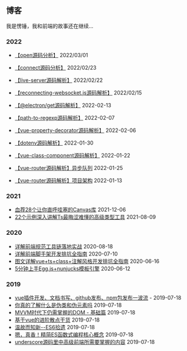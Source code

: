 ## 博客
我是愣锤，我和前端的故事还在继续...

### 2022

- [【open源码分析】](./blogs/2022/open源码分析.md) 2022/03/01

- [【connect源码分析】](./blogs/2022/connect源码分析.md) 2022/02/23

- [【live-server源码解析】](./blogs/2022/live-server源码解析.md) 2022/02/22

- [【reconnecting-websocket.js源码解析】](./blogs/2022/reconnecting-websocket源码分析.md) 2022/02/15

- [【@electron/get源码解析】](./blogs/2022/electron-get.md) 2022-02-13

- [【path-to-regexp源码解析】](./blogs/2022/path-to-regexp源码解析.md) 2022-02-07

- [【vue-property-decorator源码解析】](./blogs/2022/vue-property-decorator源码解析.md) 2022-02-06

- [【dotenv源码解析】](./blogs/2022/dot-env源码分析.md) 2022-01-30

- [【vue-class-component源码解析】](./blogs/2022/vue-router-v3-01.md) 2022-01-22

- [【vue-router源码解析】异步队列](./blogs/2022/vue-router-v3-02.md) 2022-01-25

- [【vue-router源码解析】项目架构](./blogs/2022/vue-router-v3-01.md) 2022-01-13

### 2021

- [血荐28个让你直呼哇塞的Canvas库](./blogs/血荐28个让你直呼哇塞的Canvas库.md) 2021-12-06
- [22个示例深入讲解Ts最晦涩难懂的高级类型工具](./blogs/22个示例深入讲解Ts最晦涩难懂的高级类型工具.md) 2021-08-09

### 2020

- [详解前端规范工具链落地实战](./blogs/详解前端规范工具链落地实战.md) 2020-08-18
- [详解前端脚手架开发排坑全指南](./blogs/详解前端规范工具链落地实战.md) 2020-07-10
- [图文详解vue+ts+class+注解风格开发排坑全指南](./blogs/图文详解vue+ts+class+注解风格开发排坑全指南.md) 2020-06-16
- [5分钟上手Egg.js+nunjucks模板引擎](./blogs/5分钟上手Egg.js+nunjucks模板引擎.md) 2020-06-12

### 2019

- [vue插件开发、文档书写、github发布、npm包发布一波流](./blogs/vue插件开发、文档书写、github发布、npm包发布一波流.md) - 2019-07-18
- [你真的了解什么是伪类和伪元素吗](./blogs/你真的了解什么是伪类和伪元素吗.md) 2019-07-18
- [MVVM时代下仍需掌握的DOM - 基础篇](./blogs/MVVM时代下仍需掌握的DOM%20-%20基础篇.md) 2019-07-18
- [基于vue的进阶散点干货](./blogs/基于vue的进阶散点干货.md) 2019-07-18
- [温故而知新--ES6拾遗](./blogs/温故而知新--ES6拾遗.md) 2019-07-18
- [嗯，真香！精简ES函数式编程核心概念](./blogs/嗯，真香！精简ES函数式编程核心概念.md) 2019-07-18
- [underscore源码里中高级前端所需要掌握的内容](./blogs/underscore源码里中高级前端所需要掌握的内容.md) 2019-07-18